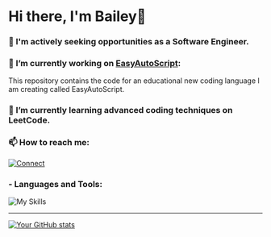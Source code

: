 # Hi there, I'm Bailey👋

### 🚀 I'm actively seeking opportunities as a Software Engineer.

### 🔭 I’m currently working on [EasyAutoScript](https://github.com/TheDevEngineer/EasyAutoScript):
This repository contains the code for an educational new coding language I am creating called EasyAutoScript.

### 🌱 I’m currently learning advanced coding techniques on LeetCode.

### 📫 How to reach me:

[![Connect](https://skillicons.dev/icons?i=linkedin)](https://www.linkedin.com/in/baileykitchen/)

### - Languages and Tools:

![My Skills](https://skillicons.dev/icons?i=cs,html,css,js,ts,react,dotnet,vscode,visualstudio,git,github,blender,unity,unreal)

---

[![Your GitHub stats](https://github-readme-stats.vercel.app/api?username=TheDevEngineer&show_icons=true&theme=radical&hide_rank=true&hide=prs,issues,contribs)](https://github.com/anuraghazra/github-readme-stats)
